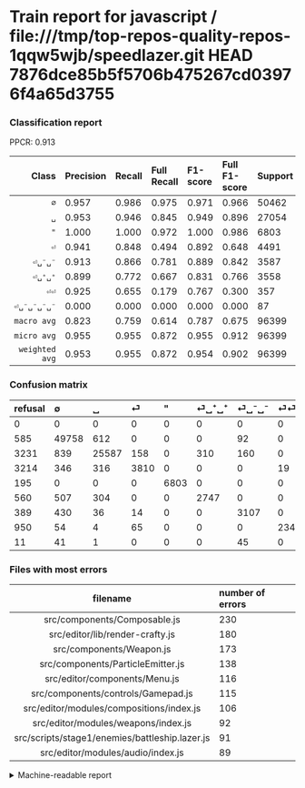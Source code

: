 # Train report for javascript / file:///tmp/top-repos-quality-repos-1qqw5wjb/speedlazer.git HEAD 7876dce85b5f5706b475267cd03976f4a65d3755

### Classification report

PPCR: 0.913

| Class | Precision | Recall | Full Recall | F1-score | Full F1-score | Support | Full Support | PPCR |
|------:|:----------|:-------|:------------|:---------|:---------|:--------|:-------------|:-----|
| `∅` | 0.957| 0.986| 0.975| 0.971| 0.966| 50462| 51047| 0.989 |
| `␣` | 0.953| 0.946| 0.845| 0.949| 0.896| 27054| 30285| 0.893 |
| `"` | 1.000| 1.000| 0.972| 1.000| 0.986| 6803| 6998| 0.972 |
| `⏎` | 0.941| 0.848| 0.494| 0.892| 0.648| 4491| 7705| 0.583 |
| `⏎␣⁻␣⁻` | 0.913| 0.866| 0.781| 0.889| 0.842| 3587| 3976| 0.902 |
| `⏎␣⁺␣⁺` | 0.899| 0.772| 0.667| 0.831| 0.766| 3558| 4118| 0.864 |
| `⏎⏎` | 0.925| 0.655| 0.179| 0.767| 0.300| 357| 1307| 0.273 |
| `⏎␣⁻␣⁻␣⁻␣⁻` | 0.000| 0.000| 0.000| 0.000| 0.000| 87| 98| 0.888 |
| `macro avg` | 0.823| 0.759| 0.614| 0.787| 0.675| 96399| 105534| 0.913 |
| `micro avg` | 0.955| 0.955| 0.872| 0.955| 0.912| 96399| 105534| 0.913 |
| `weighted avg` | 0.953| 0.955| 0.872| 0.954| 0.902| 96399| 105534| 0.913 |

### Confusion matrix

|refusal|  ∅| ␣| ⏎| "| ⏎␣⁺␣⁺| ⏎␣⁻␣⁻| ⏎⏎| ⏎␣⁻␣⁻␣⁻␣⁻| 
|:---|:---|:---|:---|:---|:---|:---|:---|:---|
|0 |0 |0 |0 |0 |0 |0 |0 |0 |
|585 |49758 |612 |0 |0 |0 |92 |0 |0 |
|3231 |839 |25587 |158 |0 |310 |160 |0 |0 |
|3214 |346 |316 |3810 |0 |0 |0 |19 |0 |
|195 |0 |0 |0 |6803 |0 |0 |0 |0 |
|560 |507 |304 |0 |0 |2747 |0 |0 |0 |
|389 |430 |36 |14 |0 |0 |3107 |0 |0 |
|950 |54 |4 |65 |0 |0 |0 |234 |0 |
|11 |41 |1 |0 |0 |0 |45 |0 |0 |

### Files with most errors

| filename | number of errors|
|:----:|:-----|
| src/components/Composable.js | 230 |
| src/editor/lib/render-crafty.js | 180 |
| src/components/Weapon.js | 173 |
| src/components/ParticleEmitter.js | 138 |
| src/editor/components/Menu.js | 116 |
| src/components/controls/Gamepad.js | 115 |
| src/editor/modules/compositions/index.js | 106 |
| src/editor/modules/weapons/index.js | 92 |
| src/scripts/stage1/enemies/battleship.lazer.js | 91 |
| src/editor/modules/audio/index.js | 89 |

<details>
    <summary>Machine-readable report</summary>
```json
{
  "cl_report": {"\"": {"f1-score": 1.0, "precision": 1.0, "recall": 1.0, "support": 6803}, "macro avg": {"f1-score": 0.7874688480236678, "precision": 0.823454171198702, "recall": 0.75923699997107, "support": 96399}, "micro avg": {"f1-score": 0.9548439299162854, "precision": 0.9548439299162854, "recall": 0.9548439299162854, "support": 96399}, "weighted avg": {"f1-score": 0.9536462785959685, "precision": 0.9534721263868835, "recall": 0.9548439299162854, "support": 96399}, "\u2205": {"f1-score": 0.9714849126780362, "precision": 0.9573448773448774, "recall": 0.9860489080892553, "support": 50462}, "\u23ce": {"f1-score": 0.8924806746310611, "precision": 0.9414381022979985, "recall": 0.8483633934535738, "support": 4491}, "\u23ce\u23ce": {"f1-score": 0.7672131147540984, "precision": 0.924901185770751, "recall": 0.6554621848739496, "support": 357}, "\u23ce\u2423\u207a\u2423\u207a": {"f1-score": 0.8305366591080877, "precision": 0.8985933922145894, "recall": 0.7720629567172569, "support": 3558}, "\u23ce\u2423\u207b\u2423\u207b": {"f1-score": 0.8888571019882706, "precision": 0.9127497062279671, "recall": 0.8661834402007248, "support": 3587}, "\u23ce\u2423\u207b\u2423\u207b\u2423\u207b\u2423\u207b": {"f1-score": 0.0, "precision": 0.0, "recall": 0.0, "support": 87}, "\u2423": {"f1-score": 0.9491783210297882, "precision": 0.9526061057334326, "recall": 0.9457751164337991, "support": 27054}},
  "cl_report_full": {"\"": {"f1-score": 0.9858705890877473, "precision": 1.0, "recall": 0.9721348956844813, "support": 6998}, "macro avg": {"f1-score": 0.6754338024248573, "precision": 0.823454171198702, "recall": 0.6142234304500191, "support": 105534}, "micro avg": {"f1-score": 0.9116489132534058, "precision": 0.9548439299162854, "recall": 0.8721928478026039, "support": 105534}, "weighted avg": {"f1-score": 0.9022544905878954, "precision": 0.9523886777253917, "recall": 0.8721928478026039, "support": 105534}, "\u2205": {"f1-score": 0.9659684339267341, "precision": 0.9573448773448774, "recall": 0.9747487609457951, "support": 51047}, "\u23ce": {"f1-score": 0.6484002722940776, "precision": 0.9414381022979985, "recall": 0.4944841012329656, "support": 7705}, "\u23ce\u23ce": {"f1-score": 0.3, "precision": 0.924901185770751, "recall": 0.17903596021423107, "support": 1307}, "\u23ce\u2423\u207a\u2423\u207a": {"f1-score": 0.7657142857142857, "precision": 0.8985933922145894, "recall": 0.6670713938805245, "support": 4118}, "\u23ce\u2423\u207b\u2423\u207b": {"f1-score": 0.8420054200542005, "precision": 0.9127497062279671, "recall": 0.7814386317907445, "support": 3976}, "\u23ce\u2423\u207b\u2423\u207b\u2423\u207b\u2423\u207b": {"f1-score": 0.0, "precision": 0.0, "recall": 0.0, "support": 98}, "\u2423": {"f1-score": 0.8955114183218129, "precision": 0.9526061057334326, "recall": 0.8448736998514116, "support": 30285}},
  "ppcr": 0.913440218318267
}
```
</details>
